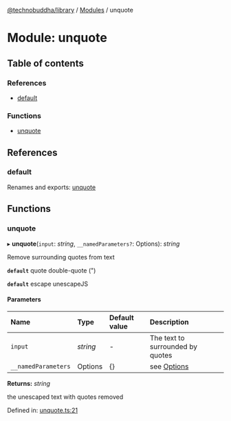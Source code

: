 [@technobuddha/library](../..) / [Modules](../Modules.md) / unquote

# Module: unquote

## Table of contents

### References

- [default](unquote.md#default)

### Functions

- [unquote](unquote.md#unquote)

## References

### default

Renames and exports: [unquote](unquote.md#unquote)

## Functions

### unquote

▸ **unquote**(`input`: *string*, `__namedParameters?`: Options): *string*

Remove surrounding quotes from text

**`default`** quote double-quote (")

**`default`** escape unescapeJS

#### Parameters

| Name | Type | Default value | Description |
| :------ | :------ | :------ | :------ |
| `input` | *string* | - | The text to surrounded by quotes |
| `__namedParameters` | Options | {} | see [Options](almostequals.md#options) |

**Returns:** *string*

the unescaped text with quotes removed

Defined in: [unquote.ts:21](../../src/unquote.ts#L21)

